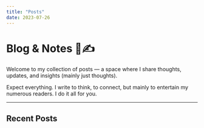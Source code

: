 ```yaml
---
title: "Posts"
date: 2023-07-26
---
```


# Blog & Notes 🧠✍️

Welcome to my collection of posts — a space where I share thoughts, updates, and insights (mainly just thoughts).

Expect everything. I write to think, to connect, but mainly to entertain my numerous readers. I do it all for you.

---

## Recent Posts
